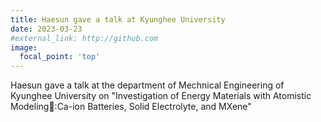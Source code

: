 ```yaml
---
title: Haesun gave a talk at Kyunghee University
date: 2023-03-23
#external_link: http://github.com
image:
  focal_point: 'top'
---
```


Haesun gave a talk at the department of Mechnical Engineering of Kyunghee University on "Investigation of Energy Materials with Atomistic Modeling:Ca-ion Batteries, Solid Electrolyte, and MXene"
<!--more-->
